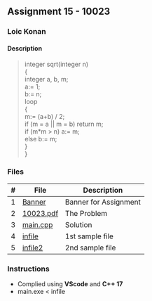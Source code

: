 ## Assignment 15 - 10023

### Loic Konan

#### Description

> integer sqrt(integer n)  <br>
> { <br>
>   integer a, b, m; <br>
>   a:= 1; <br>
>   b:= n; <br>
>   loop  <br>
>   { <br>
>       m:= (a+b) / 2; <br>
>       if (m = a || m = b) return m; <br>
>       if (m*m > n) a:= m; <br>
>       else b:= m; <br>
>   } <br>
> } <br>
> 
### Files

|   #   | File                 | Description           |
| :---: | -------------------- | --------------------- |
|   1   | [Banner](Banner)     | Banner for Assignment |
|   2   | [10023.pdf](.pdf)    | The Problem           |
|   3   | [main.cpp](main.cpp) | Solution              |
|   4   | [infile](infile)     | 1st sample file       |
|   5   | [infile2](infile2)   | 2nd sample file       |

### Instructions

- Complied using **VScode** and **C++ 17**
- main.exe < infile
